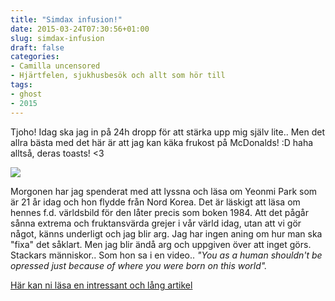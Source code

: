 ```yaml
---
title: "Simdax infusion!"
date: 2015-03-24T07:30:56+01:00
slug: simdax-infusion
draft: false
categories:
- Camilla uncensored
- Hjärtfelen, sjukhusbesök och allt som hör till
tags:
- ghost
- 2015
---
```


Tjoho! Idag ska jag in på 24h dropp för att stärka upp mig själv lite.. Men det allra bästa med det här är att jag kan käka frukost på McDonalds! :D haha alltså, deras toasts! <3

![](/assets/images/ghost/2015/03/1413719491692_Image_galleryImage_dmvidpics_2014_10_19_at_1.JPG)

Morgonen har jag spenderat med att lyssna och läsa om Yeonmi Park som är 21 år idag och hon flydde från Nord Korea. Det är läskigt att läsa om hennes f.d. världsbild för den låter precis som boken 1984. Att det pågår sånna extrema och fruktansvärda grejer i vår värld idag, utan att vi gör något, känns underligt och jag blir arg. Jag har ingen aning om hur man ska "fixa" det såklart. Men jag blir ändå arg och uppgiven över att inget görs. Stackars människor.. Som hon sa i en video.. *"You as a human shouldn't be opressed just because of where you were born on this world".*

[Här kan ni läsa en intressant och lång artikel](http://www.telegraph.co.uk/news/worldnews/asia/northkorea/11138496/Escape-from-North-Korea-How-I-escaped-horrors-of-life-under-Kim-Jong-il.html)






